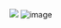 ![](https://i.postimg.cc/kgdMsQZX/cooltext472481637846553.gif)
![image](https://github.com/user-attachments/assets/22e147fc-6336-4725-8936-bafe43746295)
